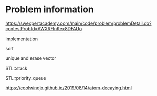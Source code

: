 # Problem information

<https://swexpertacademy.com/main/code/problem/problemDetail.do?contestProbId=AWXRFInKex8DFAUo>

implementation

sort

unique and erase vector

STL::stack

STL::priority_queue

<https://coolwindjo.github.io/2019/08/14/atom-decaying.html>
